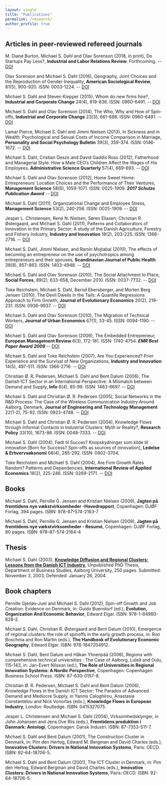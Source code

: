 ```yaml
---
layout: single
title: "Publications"
permalink: /research/
author_profile: true
---
```


## Articles in peer-reviewed refereed journals

M. Diane Burton, Michael S. Dahl and Olav Sorenson (2018, in print), Do Startups Pay Less?, **Industrial and Labor Relations Review**. Forthcoming. -- [DOI](https://doi.org/10.1177/0019793917747240)

Olav Sorenson and Michael S. Dahl (2016), Geography, Joint Choices and the Reproduction of Gender Inequality, **American Sociological Review**, 81(5), 900-920. ISSN: 0003-1224. -- [DOI](https://dx.doi.org/10.1177/0003122416656360) <div data-badge-type="4" data-doi="https://dx.doi.org/10.1177/0003122416656360" data-condensed="true" data-hide-no-mentions="true" data-hide-less-than="10" class="altmetric-embed"></div>

Michael S. Dahl and Steven Klepper (2015), Whom do new firms hire?, **Industrial and Corporate Change** 24(4), 819-836. ISSN: 0960-6491. -- [DOI](https://doi.org/10.1093/icc/dtv026) <div data-badge-type="4" data-doi="https://doi.org/10.1093/icc/dtv026" data-condensed="true" data-hide-no-mentions="true" data-hide-less-than="10" class="altmetric-embed"></div>
    
Michael S. Dahl and Olav Sorenson (2014), The Who, Why and How of Spin-offs, **Industrial and Corporate Change** 23(3), 661-688. ISSN: 0960-6491. -- [DOI](https://dx.doi.org/10.1093/icc/dtt032) <div data-badge-type="4" data-doi="https://dx.doi.org/10.1093/icc/dtt032" data-condensed="true" data-hide-no-mentions="true" data-hide-less-than="10" class="altmetric-embed"></div>

Lamar Pierce, Michael S. Dahl and Jimmi Nielsen (2013), In Sickness and in Wealth: Psychological and Sexual Costs of Income Comparison in Marriage, **Personality and Social Psychology Bulletin** 39(3), 359-374. ISSN: 0146-1672. -- [DOI](https://dx.doi.org/10.1177/0146167212475321) <div data-badge-type="4" data-doi="https://dx.doi.org/10.1177/0146167212475321" data-condensed="true" data-hide-no-mentions="true" data-hide-less-than="10" class="altmetric-embed"></div>

Michael S. Dahl, Cristian Deszo and David Gaddis Ross (2012), Fatherhood and Managerial Style: How a Male CEO’s Children Affect the Wages of His Employees, **Administrative Science Quarterly** 57(4), 669-693. -- [DOI](https://dx.doi.org/10.1177/0001839212466521) <div data-badge-type="4" data-doi="https://dx.doi.org/10.1177/0001839212466521" data-condensed="true" data-hide-no-mentions="true" data-hide-less-than="10" class="altmetric-embed"></div>

Michael S. Dahl and Olav Sorenson (2012), Home Sweet Home: Entrepreneurs’ Location Choices and the Performance of Their Ventures, **Management Science** 58(6), 1059-1071. ISSN: 0025-1909. _**2017 Schulze Publication Award**_  -- [DOI](https://doi.org/10.1287/mnsc.1110.1476) <div data-badge-type="4" data-doi="https://doi.org/10.1287/mnsc.1110.1476" data-condensed="true" data-hide-no-mentions="true" data-hide-less-than="10" class="altmetric-embed"></div>

Michael S. Dahl (2011), Organizational Change and Employee Stress, **Management Science** 53(2), 240-256. ISSN: 0025-1909. -- [DOI](https://doi.org/10.1287/mnsc.1100.1273) <div data-badge-type="4" data-doi="https://doi.org/10.1287/mnsc.1100.1273" data-condensed="true" data-hide-no-mentions="true" data-hide-less-than="10" class="altmetric-embed"></div>

Jesper L. Christensen, René N. Nielsen, Søren Eliasen, Christian R. Østergaard, and Michael S. Dahl (2011), Patterns and Collaborators of Innovation in the Primary Sector: A study of the Danish Agriculture, Forestry and Fishery Industry, **Industry and Innovation** 18(2), 203-225. ISSN: 1366-2716. -- [DOI](https://doi.org/10.1080/13662716.2011.541105)

Michael S. Dahl, Jimmi Nielsen, and Ramin Mojtabai (2010), The effects of becoming an entrepreneur on the use of psychotropics among entrepreneurs and their spouses, **Scandinavian Journal of Public Health** 38(8), 857-863. ISSN: 1403-4948. -- [DOI](https://doi.org/10.1177/1403494810375490)

Michael S. Dahl and Olav Sorenson (2010), The Social Attachment to Place, **Social Forces**, 89(2), 633-658, December 2010. ISSN: 0037-7732. -- [DOI](https://doi.org/10.1353/sof.2010.0078)

Toke Reichstein, Michael S. Dahl, Bernd Ebersberger, and Morten Berg Jensen (2010), The Devil Dwells in the Tails: A Quantile Regressions Approach to Firm Growth, **Journal of Evolutionary Economics** 20(2), 219-231. ISSN: 0936-9937. -- [DOI](https://doi.org/10.1007/s00191-009-0152-x)

Michael S. Dahl and Olav Sorenson (2010), The Migration of Technical Workers, **Journal of Urban Economics** 67(1), 33-45. ISSN: 0094-1190. -- [DOI](https://doi.org/10.1016/j.jue.2009.09.009)

Michael S. Dahl and Olav Sorenson (2009), The Embedded Entrepreneur, **European Management Review** 6(3), 172-181. ISSN: 1740-4754. _**EMR Best Paper Award 2009**_ -- [DOI](https://doi.org/10.1057/emr.2009.14)

Michael S. Dahl and Toke Reichstein (2007), Are You Experienced? Prior Experience and the Survival of New Organizations, **Industry and Innovation** 14(5), 497-511. ISSN: 1366-2716. -- [DOI](https://doi.org/10.1080/13662710701711414)

Christian Ø. R. Pedersen, Michael S. Dahl and Bent Dalum (2006), The Danish ICT Sector in an International Perspective: A Mismatch between Demand and Supply, **Info** 8(4), 85-99. ISSN: 1463-6697. -- [DOI](https://doi.org/10.1108/14636690610676568)

Michael S. Dahl and Christian Ø. R. Pedersen (2005), Social Networks in the R&D Process: The Case of the Wireless Communication Industry Around Aalborg, Denmark, **Journal of Engineering and Technology Management** 22(1-2), 75-92. ISSN: 0923-4748. -- [DOI](https://doi.org/10.1016/j.jengtecman.2004.11.001)

Michael S. Dahl and Christian Ø. R. Pedersen (2004), Knowledge Flows through Informal Contacts in Industrial Clusters: Myth or Reality?, **Research Policy** 33(10), 1673-86. ISSN: 0048-7333. -- [DOI](https://doi.org/10.1016/j.respol.2004.10.004)

Michael S. Dahl (2004), Født til Succes? Knopskydninger som kilde til innovation [Born for Success? Spin-offs as sources of innovation], **Ledelse & Erhvervsøkonomi** 68(4), 285-292. ISSN: 0902-3704.
    
Toke Reichstein and Michael S. Dahl (2004), Are Firm Growth Rates Random? Patterns and Dependencies, **International Review of Applied Economics** 18(2), 225-246. ISSN: 0269-2171. -- [DOI](https://doi.org/10.1080/0269217042000186705)
    

## Books

Michael S. Dahl, Pernille G. Jensen and Kristian Nielsen (2009), **Jagten på fremtidens nye vækstvirksomheder -Hovedrapport**, Copenhagen: DJØF Forlag, 394 pages. ISBN: 978-87-574-2163-7

Michael S. Dahl, Pernille G. Jensen and Kristian Nielsen (2009), **Jagten på fremtidens nye vækstvirksomheder - Resumé**, Copenhagen: DJØF Forlag, 80 pages. ISBN: 978-87-574-2164-4


## Thesis

Michael S. Dahl (2003), **[Knowledge Diffusion and Regional Clusters: Lessons from the Danish ICT Industry](../thesis/)**, Unpublished PhD Thesis, Department of Business Studies, Aalborg University, 250 pages. Submitted: November 3, 2003, Defended: January 26, 2004.


## Book chapters

Pernille Gjerløv-Juel and Michael S. Dahl (2012), Spin-off Growth and Job Creation: Evidence on Denmark, in: Guido Buenstorf (ed.), **Evolution, Organization And Economic Behavior**, Edward Elgar. ISBN: 978-1-84980-628-2.

Michael S. Dahl, Christian R. Østergaard and Bent Dalum (2010), Emergence of regional clusters: the role of spinoffs in the early growth process, in: Ron Boschma and Ron Martin (eds.), **The Handbook of Evolutionary Economic Geography**, Edward Elgar. ISBN: 978-1847204912.

Michael S. Dahl, Bent Dalum and Håkan Ylinenpää (2006), Regions with comprehensive technical universities : The Case of Aalborg, Luleå and Oulu, 115-143, in: Jan-Evert Nilsson (ed.), **The Role of Universities in Regional Innovation Systems: A Nordic Perspective**, Copenhagen: Copenhagen Business School Press. ISBN: 87-630-0157-8.

Christian Ø. R. Pedersen, Michael S. Dahl and Bent Dalum (2006), Knowledge Flows in the Danish ICT Sector: The Paradox of Advanced Demand and Mediocre Supply, in Yannis Caloghirou, Anastasia Constantelou and Nick Vonortas (eds.), **Knowledge Flows in European Industry**, London: Routledge. ISBN: 0415327075.

Jesper L. Christensen and Michael S. Dahl (2004), Virksomhedsklynger, in John Johansen and Jens Ove Riis (eds.), **Fremtidens produktion i Danmark: Antologi**, Copenhagen: Dansk Industri. ISBN: 87-7353-511-7.

Michael S. Dahl and Bent Dalum (2001), The Construction Cluster in Denmark, in: Pim den Hertog, Edward M. Bergman and David Charles (eds.), **Innovative Clusters: Drivers in National Innovation Systems**, Paris: OECD. ISBN: 92-64-18706-5.

Michael S. Dahl and Bent Dalum (2001), The ICT Cluster in Denmark, in: Pim den Hertog, Edward Bergman and David Charles (eds.), **Innovative Clusters: Drivers in National Innovation Systems**, Paris: OECD. ISBN: 92-64-18706-5.
